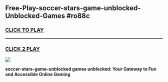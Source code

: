 
## Free-Play-soccer-stars-game-unblocked-Unblocked-Games #ro88c
<h3>
<a href="https://news.freeplayer.one?title=soccer-stars-game-unblocked&ref=8M">CLICK TO PLAY</a></h3>
<hr>

<h3>
<a href="https://news.freeplayer.one?title=soccer-stars-game-unblocked&ref=8M">CLICK 2 PLAY</a>
  
</h3>

<a href="https://news.freeplayer.one?title=soccer-stars-game-unblocked&ref=8M"><img src="https://clearcache.store/games.png"></a>


**soccer-stars-game-unblocked games unblocked: Your Gateway to Fun and Accessible Online Gaming**
